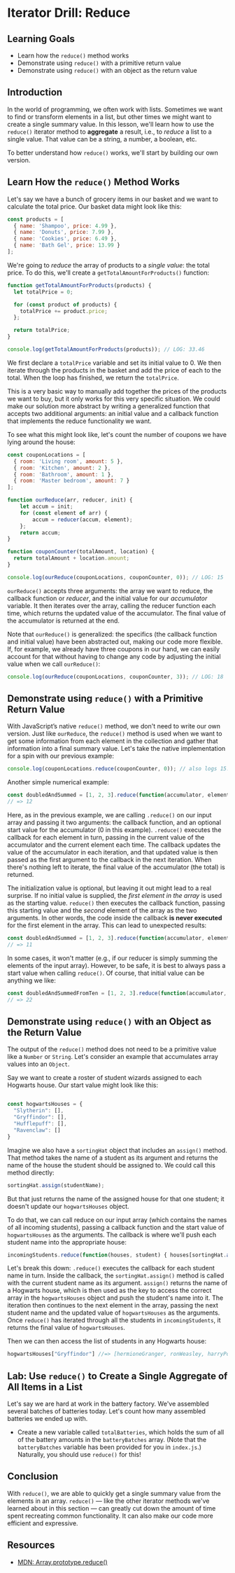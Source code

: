 # Iterator Drill: Reduce

## Learning Goals

* Learn how the `reduce()` method works
* Demonstrate using `reduce()` with a primitive return value
* Demonstrate using `reduce()` with an object as the return value

## Introduction

In the world of programming, we often work with lists. Sometimes we want to find
or transform elements in a list, but other times we might want to create a
single summary value. In this lesson, we'll learn how to use the `reduce()`
iterator method to **aggregate** a result, i.e., to _reduce_ a list to a single
value. That value can be a string, a number, a boolean, etc.

To better understand how `reduce()` works, we'll start by building our own
version.

## Learn How the `reduce()` Method Works

Let's say we have a bunch of grocery items in our basket and we want to
calculate the total price. Our basket data might look like this:

```js
const products = [
  { name: 'Shampoo', price: 4.99 },
  { name: 'Donuts', price: 7.99 },
  { name: 'Cookies', price: 6.49 },
  { name: 'Bath Gel', price: 13.99 }
];
```

We're going to _reduce_ the array of products to a _single value_: the total
price. To do this, we'll create a `getTotalAmountForProducts()` function:

```js
function getTotalAmountForProducts(products) {
  let totalPrice = 0;

  for (const product of products) {
    totalPrice += product.price;
  };

  return totalPrice;
}

console.log(getTotalAmountForProducts(products)); // LOG: 33.46
```

We first declare a `totalPrice` variable and set its initial value to 0. We then
iterate through the products in the basket and add the price of each to the
total. When the loop has finished, we return the `totalPrice`.

This is a very basic way to manually add together the prices of the products we
want to buy, but it only works for this very specific situation. We could make
our solution more abstract by writing a generalized function that accepts two
additional arguments: an initial value and a callback function that implements
the reduce functionality we want.

To see what this might look like, let's count the number of coupons we have
lying around the house:

```js
const couponLocations = [
  { room: 'Living room', amount: 5 },
  { room: 'Kitchen', amount: 2 },
  { room: 'Bathroom', amount: 1 },
  { room: 'Master bedroom', amount: 7 }
];

function ourReduce(arr, reducer, init) {
    let accum = init;
    for (const element of arr) {
        accum = reducer(accum, element);
    };
    return accum;
}

function couponCounter(totalAmount, location) {
  return totalAmount + location.amount;
}

console.log(ourReduce(couponLocations, couponCounter, 0)); // LOG: 15
```

`ourReduce()` accepts three arguments: the array we want to reduce, the callback
function or _reducer_, and the initial value for our _accumulator_ variable.
It then iterates over the array, calling the reducer function each time, which
returns the updated value of the accumulator. The final value of the accumulator
is returned at the end.

Note that `ourReduce()` is generalized: the specifics (the callback function and
initial value) have been abstracted out, making our code more flexible. If, for
example, we already have three coupons in our hand, we can easily account for
that without having to change any code by adjusting the initial value when we
call `ourReduce()`:

```js
console.log(ourReduce(couponLocations, couponCounter, 3)); // LOG: 18
```

## Demonstrate using `reduce()` with a Primitive Return Value

With JavaScript’s native `reduce()` method, we don't need to write our own
version. Just like `ourReduce`, the `reduce()` method is used when we want to
get some information from each element in the collection and gather that
information into a final summary value. Let's take the native implementation for
a spin with our previous example:

```js
console.log(couponLocations.reduce(couponCounter, 0)); // also logs 15!
```

Another simple numerical example:

```js
const doubledAndSummed = [1, 2, 3].reduce(function(accumulator, element){ return element * 2 + accumulator}, 0)
// => 12
```

Here, as in the previous example, we are calling `.reduce()` on our input array
and passing it two arguments: the callback function, and an optional start value
for the accumulator (0 in this example). `.reduce()` executes the callback for
each element in turn, passing in the current value of the accumulator and the
current element each time. The callback updates the value of the accumulator in
each iteration, and that updated value is then passed as the first argument to
the callback in the next iteration. When there's nothing left to iterate, the
final value of the accumulator (the total) is returned.

The initialization value is optional, but leaving it out might lead to a real
surprise. If no initial value is supplied, the _first element in the array_ is
used as the starting value. `reduce()` then executes the callback function,
passing this starting value and the _second_ element of the array as the two
arguments. In other words, the code inside the callback **is never executed**
for the first element in the array. This can lead to unexpected results:

```js
const doubledAndSummed = [1, 2, 3].reduce(function(accumulator, element){ return element * 2 + accumulator})
// => 11
```

In some cases, it won't matter (e.g., if our reducer is simply summing the
elements of the input array). However, to be safe, it is best to always pass a
start value when calling `reduce()`. Of course, that initial value can be
anything we like:

```js
const doubledAndSummedFromTen = [1, 2, 3].reduce(function(accumulator, element){ return element * 2 + accumulator}, 10)
// => 22
```

## Demonstrate using `reduce()` with an Object as the Return Value

The output of the `reduce()` method does not need to be a primitive value like a
`Number` or `String`. Let's consider an example that accumulates array values
into an `Object`.

Say we want to create a roster of student wizards assigned to each Hogwarts
house. Our start value might look like this:

```js

const hogwartsHouses = {
  "Slytherin": [],
  "Gryffindor": [],
  "Hufflepuff": [],
  "Ravenclaw": []
}

```

Imagine we also have a `sortingHat` object that includes an `assign()` method.
That method takes the name of a student as its argument and returns the name of
the house the student should be assigned to. We could call this method directly:

```js
sortingHat.assign(studentName);
```

But that just returns the name of the assigned house for that one student; it
doesn't update our `hogwartsHouses` object.

To do that, we can call reduce on our input array (which contains the names of
all incoming students), passing a callback function and the start value of
`hogwartsHouses` as the arguments. The callback is where we'll push each student
name into the appropriate house:

```js
incomingStudents.reduce(function(houses, student) { houses[sortingHat.assign(student)].push(student)}, hogwartsHouses)
```

Let's break this down: `.reduce()` executes the callback for each student name
in turn. Inside the callback, the `sortingHat.assign()` method is called with
the current student name as its argument. `assign()` returns the name of a
Hogwarts house, which is then used as the key to access the correct array in the
`hogwartsHouses` object and push the student's name into it. The iteration then
continues to the next element in the array, passing the next student name and
the updated value of `hogwartsHouses` as the arguments. Once `reduce()` has
iterated through all the students in `incomingStudents`, it returns the final
value of `hogwartsHouses`.

Then we can then access the list of students in any Hogwarts house:

```js
hogwartsHouses["Gryffindor"] //=> [hermioneGranger, ronWeasley, harryPotter]
```

## Lab: Use `reduce()` to Create a Single Aggregate of All Items in a List

Let's say we are hard at work in the battery factory. We've assembled several
batches of batteries today. Let's count how many assembled batteries we ended
up with.

* Create a new variable called `totalBatteries`, which holds the sum of all of
  the battery amounts in the `batteryBatches` array. (Note that the
  `batteryBatches` variable has been provided for you in `index.js`.) Naturally,
  you should use `reduce()` for this!

## Conclusion

With `reduce()`, we are able to quickly get a single summary value from the
elements in an array. `reduce()` — like the other iterator methods we've learned
about in this section — can greatly cut down the amount of time spent recreating
common functionality. It can also make our code more efficient and expressive.

## Resources

* [MDN: Array.prototype.reduce()](https://developer.mozilla.org/en-US/docs/Web/JavaScript/Reference/Global_Objects/Array/Reduce)
